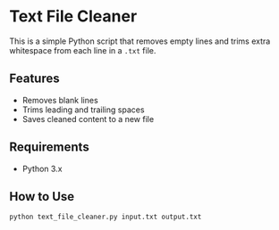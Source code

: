 # Text File Cleaner

This is a simple Python script that removes empty lines and trims extra whitespace from each line in a `.txt` file.

## Features

- Removes blank lines
- Trims leading and trailing spaces
- Saves cleaned content to a new file

## Requirements

- Python 3.x

## How to Use

```bash
python text_file_cleaner.py input.txt output.txt

